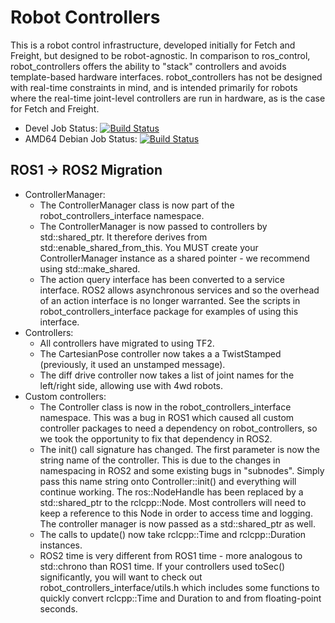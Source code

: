 # Robot Controllers

This is a robot control infrastructure, developed initially for Fetch and Freight, but
designed to be robot-agnostic. In comparison to ros_control, robot_controllers offers
the ability to "stack" controllers and avoids template-based hardware interfaces.
robot_controllers has not be designed with real-time constraints in mind, and is intended
primarily for robots where the real-time joint-level controllers are run in hardware,
as is the case for Fetch and Freight.

 * Devel Job Status: [![Build Status](http://build.ros.org/buildStatus/icon?job=Mdev__robot_controllers__ubuntu_bionic_amd64)](http://build.ros.org/job/Mdev__robot_controllers__ubuntu_bionic_amd64/)
 * AMD64 Debian Job Status: [![Build Status](http://build.ros.org/buildStatus/icon?job=Mbin_uB64__robot_controllers__ubuntu_bionic_amd64__binary)](http://build.ros.org/view/Mbin_uB64/job/Mbin_uB64__robot_controllers__ubuntu_bionic_amd64__binary/)

## ROS1 -> ROS2 Migration

 * ControllerManager:
   * The ControllerManager class is now part of the robot_controllers_interface namespace.
   * The ControllerManager is now passed to controllers by std::shared_ptr. It therefore derives
     from std::enable_shared_from_this. You MUST create your ControllerManager instance as a
     shared pointer - we recommend using std::make_shared.
   * The action query interface has been converted to a service interface. ROS2 allows asynchronous
     services and so the overhead of an action interface is no longer warranted. See the scripts
     in robot_controllers_interface package for examples of using this interface.
 * Controllers:
   * All controllers have migrated to using TF2.
   * The CartesianPose controller now takes a a TwistStamped (previously, it used an unstamped
     message).
   * The diff drive controller now takes a list of joint names for the left/right side, allowing
     use with 4wd robots.
 * Custom controllers:
   * The Controller class is now in the robot_controllers_interface namespace. This was a bug in
     ROS1 which caused all custom controller packages to need a dependency on robot_controllers,
     so we took the opportunity to fix that dependency in ROS2.
   * The init() call signature has changed. The first parameter is now the string name of the
     controller. This is due to the changes in namespacing in ROS2 and some existing bugs in
     "subnodes". Simply pass this name string onto Controller::init() and everything will continue
     working. The ros::NodeHandle has been replaced by a std::shared_ptr to the rclcpp::Node. Most
     controllers will need to keep a reference to this Node in order to access time and logging.
     The controller manager is now passed as a std::shared_ptr as well.
   * The calls to update() now take rclcpp::Time and rclcpp::Duration instances.
   * ROS2 time is very different from ROS1 time - more analogous to std::chrono than ROS1 time.
     If your controllers used toSec() significantly, you will want to check out
     robot_controllers_interface/utils.h which includes some functions to quickly convert
     rclcpp::Time and Duration to and from floating-point seconds.
